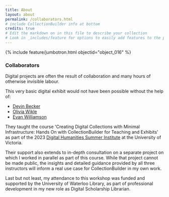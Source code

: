 ```yaml
---
title: About
layout: about
permalink: /collaborators.html
# include CollectionBuilder info at bottom
credits: true
# Edit the markdown on in this file to describe your collection
# Look in _includes/feature for options to easily add features to the page
---
```


{% include feature/jumbotron.html objectid="object_016" %} 

### Collaborators

Digital projects are often the result of collaboration and many hours of otherwise invisible labour.

This very basic digital exhibit would not have been possible without the help of:

- [Devin Becker](https://vivo.nkn.uidaho.edu/vivo/display/n8136)
- [Olivia Wikle](https://vivo.nkn.uidaho.edu/vivo/display/n263285)
- [Evan Williamson](https://vivo.nkn.uidaho.edu/vivo/display/n43629)

They taught the course 'Creating Digital Collections with Minimal Infrastructure: Hands On with CollectionBuilder for Teaching and Exhibits' as part of the 2023 [Digital Humanities Summer Institute](https://dhsi.org/) at the University of Victoria.

Their support also extends to in-depth consultation on a separate project on which I worked in parallel as part of this course. While that project cannot be made public, the insights and detailed guidance provided by all three instructors will inform a real use case for CollectionBuilder in my own work.

Last but not least, my attendance to this workshop was funded and supported by the University of Waterloo Library, as part of professional development in my new role as Digital Scholarship Librarian.